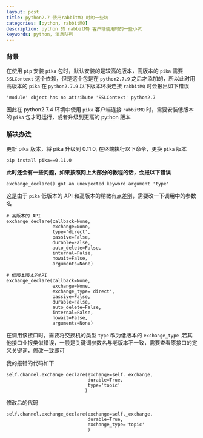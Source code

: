 ```yaml
---
layout: post
title: python2.7 使用rabbitMQ 时的一些坑
categories: [python, rabbitMQ]
description: python 的 rabbitMQ 客户端使用时的一些小坑
keywords: python, 消息队列
---
```


### 背景
在使用 `pip` 安装 `pika` 包时，默认安装的是较高的版本，高版本的 `pika` 需要 `SSLContext` 这个依赖，但是这个包是在 `python2.7.9` 之后才添加的，所以此时用高版本的 `pika` 在 `python2.7.9` 以下版本环境连接 `rabbitMQ` 时会报出如下错误

```
'module' object has no attribute 'SSLContext' python2.7
```

因此在 python2.7.4 环境中使用 `pika` 客户端连接 `rabbitMQ` 时，需要安装低版本的 `pika` 包才可运行，或者升级到更高的 python 版本
### 解决办法
更新 pika 版本，将 pika 升级到 0.11.0, 在终端执行以下命令，更换 `pika` 版本
```
pip install pika==0.11.0
```

**此时还会有一些问题，如果按照网上大部分的教程的话，会报以下错误**
```
exchange_declare() got an unexpected keyword argument 'type'
```
这是由于 `pika` 低版本的 API 和高版本的稍微有点差别，需要改一下调用中的参数名
```
# 高版本的 API
exchange_declare(callback=None,
                 exchange=None,
                 type='direct',
                 passive=False,
                 durable=False,
                 auto_delete=False,
                 internal=False,
                 nowait=False,
                 arguments=None)
```
```
# 低版本版本的API
exchange_declare(callback=None,
                 exchange=None,
                 exchange_type='direct',
                 passive=False,
                 durable=False,
                 auto_delete=False,
                 internal=False,
                 nowait=False,
                 arguments=None)
```
在调用该接口时，需要将交换机的类型 `type` 改为低版本的 `exchange_type` ,若其他接口业报类似错误，一般是关键词参数名与老版本不一致，需要查看原接口的定义关键词，修改一致即可

我的报错的代码如下
```
self.channel.exchange_declare(exchange=self._exchange,
                              durable=True,
                              type='topic'
                             )
```
修改后的代码
```
self.channel.exchange_declare(exchange=self._exchange,
                              durable=True,
                              exchange_type='topic'
                              )
```
